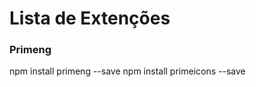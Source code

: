 <h1>Lista de Extenções</h1>

<h3> Primeng </h3>
npm install primeng --save
npm install primeicons --save
